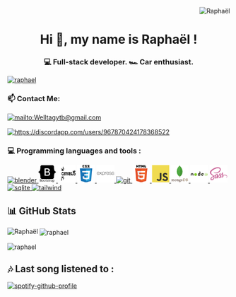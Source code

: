 

<p align="right"> <img src="https://komarev.com/ghpvc/?username=raphael-off&label=Vues&color=0e75b6&style=flat" alt="Raphaël" /> </p>

<h1 align="center">Hi 👋, my name is Raphaël !</h1>

<h3 align="center">💻 Full-stack developer. 
🏎️ Car enthusiast.</h3>

<p align="left"> <a href="https://github.com/ryo-ma/github-profile-trophy"><img src="https://github-profile-trophy.vercel.app/?username=raphael-off" alt="raphael" /></a> </p>

<h3 align="left">📫 Contact Me:</h3>

<p align="left">

<a href="mailto:Welltagytb@gmail.com" target="blank"><img align="center" src="https://upload.wikimedia.org/wikipedia/commons/7/7e/Gmail_icon_%282020%29.svg" alt="mailto:Welltagytb@gmail.com" height="30" width="40" /></a>

<a href="https://discord.gg/https://discordapp.com/users/967870424178368522" target="blank"><img align="center" src="https://raw.githubusercontent.com/rahuldkjain/github-profile-readme-generator/master/src/images/icons/Social/discord.svg" alt="https://discordapp.com/users/967870424178368522" height="30" width="40" /></a>

</p>

<h3 align="left">💻 Programming languages ​​and tools :</h3>

<p align="left"> <a href="https://www.blender.org/" target="_blank" rel="noreferrer"> <img src="https://download.blender.org/branding/community/blender_community_badge_white.svg" alt="blender" width="40" height="40"/> </a> <a href="https://getbootstrap.com" target="_blank" rel="noreferrer"> <img src="https://raw.githubusercontent.com/devicons/devicon/master/icons/bootstrap/bootstrap-plain-wordmark.svg" alt="bootstrap" width="40" height="40"/> </a> <a href="https://canvasjs.com" target="_blank" rel="noreferrer"> <img src="https://raw.githubusercontent.com/Hardik0307/Hardik0307/master/assets/canvasjs-charts.svg" alt="canvasjs" width="40" height="40"/> </a> <a href="https://www.w3schools.com/css/" target="_blank" rel="noreferrer"> <img src="https://raw.githubusercontent.com/devicons/devicon/master/icons/css3/css3-original-wordmark.svg" alt="css3" width="40" height="40"/> </a> <a href="https://expressjs.com" target="_blank" rel="noreferrer"> <img src="https://raw.githubusercontent.com/devicons/devicon/master/icons/express/express-original-wordmark.svg" alt="express" width="40" height="40"/> </a> <a href="https://git-scm.com/" target="_blank" rel="noreferrer"> <img src="https://www.vectorlogo.zone/logos/git-scm/git-scm-icon.svg" alt="git" width="40" height="40"/> </a> <a href="https://www.w3.org/html/" target="_blank" rel="noreferrer"> <img src="https://raw.githubusercontent.com/devicons/devicon/master/icons/html5/html5-original-wordmark.svg" alt="html5" width="40" height="40"/> </a> <a href="https://developer.mozilla.org/en-US/docs/Web/JavaScript" target="_blank" rel="noreferrer"> <img src="https://raw.githubusercontent.com/devicons/devicon/master/icons/javascript/javascript-original.svg" alt="javascript" width="40" height="40"/> </a> <a href="https://www.mongodb.com/" target="_blank" rel="noreferrer"> <img src="https://raw.githubusercontent.com/devicons/devicon/master/icons/mongodb/mongodb-original-wordmark.svg" alt="mongodb" width="40" height="40"/> </a> <a href="https://nodejs.org" target="_blank" rel="noreferrer"> <img src="https://raw.githubusercontent.com/devicons/devicon/master/icons/nodejs/nodejs-original-wordmark.svg" alt="nodejs" width="40" height="40"/> </a> <a href="https://sass-lang.com" target="_blank" rel="noreferrer"> <img src="https://raw.githubusercontent.com/devicons/devicon/master/icons/sass/sass-original.svg" alt="sass" width="40" height="40"/> </a> <a href="https://www.sqlite.org/" target="_blank" rel="noreferrer"> <img src="https://www.vectorlogo.zone/logos/sqlite/sqlite-icon.svg" alt="sqlite" width="40" height="40"/> </a> <a href="https://tailwindcss.com/" target="_blank" rel="noreferrer"> <img src="https://www.vectorlogo.zone/logos/tailwindcss/tailwindcss-icon.svg" alt="tailwind" width="40" height="40"/> </a> </p>

<h2 align=left">📊 GitHub Stats</h2>

<p><img align="left" src="https://github-readme-stats.vercel.app/api/top-langs?username=raphael-off&show_icons=true&theme=tokyonight&text_color=005eff&locale=en&layout=compact" alt="Raphaël" /></p>

<p>&nbsp;<img align="center" src="https://github-readme-stats.vercel.app/api?username=raphael-off&show_icons=true&theme=tokyonight&text_color=006fff&locale=en" alt="raphael" /></p>

<p><img align="center" src="https://github-readme-streak-stats.herokuapp.com/?user=raphael-off&theme=dark" alt="raphael" /></p>

<h2>🎶 Last song listened to :</h2>

[![spotify-github-profile](https://spotify-github-profile.vercel.app/api/view?uid=31pnzjzqqo2e7fpesgi7ngqixjgi&cover_image=true&theme=compact&show_offline=false&background_color=121212&interchange=false)](https://github.com/kittinan/spotify-github-profile)
